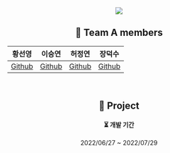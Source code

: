 <div align="center">
  <img src="https://capsule-render.vercel.app/api?type=Rounded&color=auto&height=150&section=header&text=wanted-pre-onboarding course teamA&fontSize=40" />


## 🌈 Team A members  

  |황선영|이승연|허정연|장덕수|
  |:------:|:------:|:------:|:------:|
  |[Github](https://github.com/syoungee) | [Github](https://github.com/dltmddus1998) | [Github](https://github.com/golgol22) | [Github](https://github.com/dapsu) |

  <br/>

  ## 📒 Project

  <h4> ⏳  개발 기간  </h4> 
  2022/06/27  ~ 2022/07/29
  <br/>

</div>

